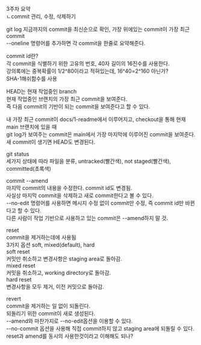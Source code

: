 3주차 요약  
ㄴcommit 관리, 수정, 삭제하기  
  
git log
지금까지의 commit을 최신순으로 확인, 가장 위에있는 commit이 가장 최근 commit  
--oneline 명령어를 추가하면 각 commit을 한줄로 요약해준다.  

commit id란?  
각 commit을 식별하기 위한 고유의 번호, 40자 길이의 16진수를 사용한다.  
강의록에는 중복확률이 1/2^80이라고 적혀있는데, 16^40=2^160 아닌가?  
SHA-1해쉬함수를 사용  
  
HEAD는 현재 작업중인 branch  
현재 작업중인 브랜치의 가장 최근 commit을 보여준다.  
즉 다음 commit의 기반이 되는 commit을 보여준다고 할 수 있다.  
  
내 가장 최근 commit이 docs/1-readme에서 이루어지고, checkout을 통해 현재 main 브랜치에 있을 때  
git log가 보여주는 commit은 main에서 가장 마지막에 이루어진 commit을 보여준다.  
새 commit이 생기면 HEAD도 변경된다.  

git status  
세가지 상태에 따라 파일을 분류, untracked(빨간색), not staged(빨간색), committed(초록색)  

commit --amend  
마지막 commit의 내용을 수정한다. commit id도 변경됨.  
사실상 마지막 commit을 삭제하고 새로 commit한다고 볼 수 있다.  
--no-edit 명령어를 사용하면 메시지 수정 없이 commit만 수정, 즉 commit id만 바뀐다고 할 수 있다.  
다른 사람이 작업 기반으로 사용하고 있는 commit은 --amend하지 말 것.  
  
reset  
commit을 제거하는데에 사용됨  
3가지 옵션 soft, mixed(default), hard  
soft reset  
커밋만 취소하고 변경사항은 staging area로 돌아감.  
mixed reset  
커밋을 취소하고, working directory로 돌아감.  
hard reset  
변경사항을 모두 제거, 이전 커밋으로 돌아감.  
  
revert  
commit을 제거하는 일 없이 되돌린다.  
되돌리기 위한 commit이 새로 생성된다.  
--amend와 마찬가지로 --no-edit옵션을 이용할 수 있다.  
--no-commit 옵션을 사용해 직접 commit하지 않고 staging area에 되돌릴 수 있다.  
reset과 amend를 동시의 사용한것이라고 이해해도 되나?
